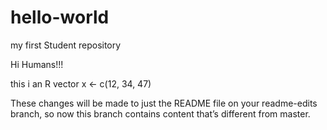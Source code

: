 # hello-world
my first Student repository



Hi Humans!!!

this i an R vector
x <- c(12, 34, 47)


These changes will be made to just the README file on your readme-edits branch, so now this branch contains content that’s different from master.

